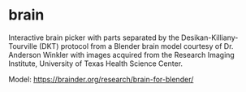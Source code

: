 # brain

Interactive brain picker with parts separated by the Desikan-Killiany-Tourville (DKT) protocol from a Blender brain model courtesy of Dr. Anderson Winkler with images acquired from the Research Imaging Institute, University of Texas Health Science Center. 

Model: https://brainder.org/research/brain-for-blender/
